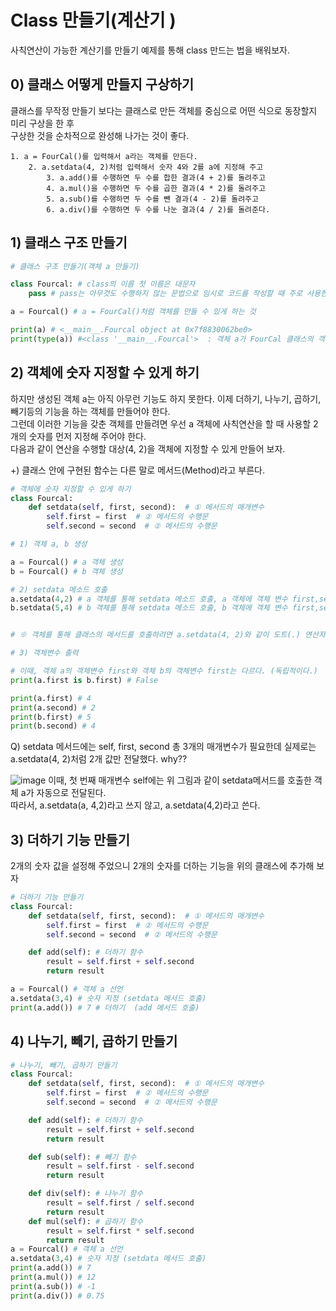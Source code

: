 # Class 만들기(계산기 )

사칙연산이 가능한 계산기를 만들기 예제를 통해 class 만드는 법을 배워보자.

## 0) 클래스 어떻게 만들지 구상하기

클래스를 무작정 만들기 보다는 클래스로 만든 객체를 중심으로 어떤 식으로 동장할지 미리 구상을 한 후  
구상한 것을 순차적으로 완성해 나가는 것이 좋다.
```
1. a = FourCal()를 입력해서 a라는 객체를 만든다.
    2. a.setdata(4, 2)처럼 입력해서 숫자 4와 2를 a에 지정해 주고
        3. a.add()를 수행하면 두 수를 합한 결과(4 + 2)를 돌려주고
        4. a.mul()을 수행하면 두 수를 곱한 결과(4 * 2)를 돌려주고
        5. a.sub()를 수행하면 두 수를 뺀 결과(4 - 2)를 돌려주고
        6. a.div()를 수행하면 두 수를 나눈 결과(4 / 2)를 돌려준다.
```

## 1) 클래스 구조 만들기
``` python
# 클래스 구조 만들기(객체 a 만들기)

class Fourcal: # class의 이름 첫 이름은 대문자
    pass # pass는 아무것도 수행하지 않는 문법으로 임시로 코드를 작성할 때 주로 사용한다.

a = Fourcal() # a = FourCal()처럼 객체를 만들 수 있게 하는 것

print(a) # <__main__.Fourcal object at 0x7f8830062be0>
print(type(a)) #<class '__main__.Fourcal'>  : 객체 a가 FourCal 클래스의 객체
```
## 2) 객체에 숫자 지정할 수 있게 하기

하지만 생성된 객체 a는 아직 아무런 기능도 하지 못한다. 이제 더하기, 나누기, 곱하기, 빼기등의 기능을 하는 객체를 만들어야 한다.  
그런데 이러한 기능을 갖춘 객체를 만들려면 우선 a 객체에 사칙연산을 할 때 사용할 2개의 숫자를 먼저 지정해 주어야 한다.  
다음과 같이 연산을 수행할 대상(4, 2)을 객체에 지정할 수 있게 만들어 보자.  

+) 클래스 안에 구현된 함수는 다른 말로 메서드(Method)라고 부른다. 
``` python
# 객체에 숫자 지정할 수 있게 하기
class Fourcal:
    def setdata(self, first, second):  # ① 메서드의 매개변수
        self.first = first  # ② 메서드의 수행문
        self.second = second  # ② 메서드의 수행문

# 1) 객체 a, b 생성

a = Fourcal() # a 객체 생성
b = Fourcal() # b 객체 생성

# 2) setdata 메소드 호출
a.setdata(4,2) # a 객체를 통해 setdata 메소드 호출, a 객체에 객체 변수 first,second 생성되고,각각 4, 2값 저장
b.setdata(5,4) # b 객체를 통해 setdata 메소드 호출, b 객체에 객체 변수 first,second 생성되고,각각 5, 4값 저장


# ※ 객체를 통해 클래스의 메서드를 호출하려면 a.setdata(4, 2)와 같이 도트(.) 연산자를 사용해야 한다.

# 3) 객체변수 출력

# 이때, 객체 a의 객체변수 first와 객체 b의 객체변수 first는 다르다. (독립적이다.)
print(a.first is b.first) # False

print(a.first) # 4
print(a.second) # 2
print(b.first) # 5
print(b.second) # 4

```
Q) setdata 메서드에는 self, first, second 총 3개의 매개변수가 필요한데 실제로는 a.setdata(4, 2)처럼 2개 값만 전달했다. why??  

![image](https://user-images.githubusercontent.com/87055456/139578753-b812ed99-a163-4e7f-9af9-71a1fde3b741.png)
이때, 첫 번째 매개변수 self에는 위 그림과 같이 setdata메서드를 호출한 객체 a가 자동으로 전달된다.  
따라서, a.setdata(a, 4,2)라고 쓰지 않고, a.setdata(4,2)라고 쓴다.

## 3) 더하기 기능 만들기

2개의 숫자 값을 설정해 주었으니 2개의 숫자를 더하는 기능을 위의 클래스에 추가해 보자
``` python
# 더하기 기능 만들기
class Fourcal:
    def setdata(self, first, second):  # ① 메서드의 매개변수
        self.first = first  # ② 메서드의 수행문
        self.second = second  # ② 메서드의 수행문

    def add(self): # 더하기 함수
        result = self.first + self.second
        return result

a = Fourcal() # 객체 a 선언
a.setdata(3,4) # 숫자 지정 (setdata 메서드 호출)
print(a.add()) # 7 # 더하기  (add 메서드 호출)
```

## 4) 나누기, 빼기, 곱하기 만들기
``` python
# 나누기, 빼기, 곱하기 만들기
class Fourcal:
    def setdata(self, first, second):  # ① 메서드의 매개변수
        self.first = first  # ② 메서드의 수행문
        self.second = second  # ② 메서드의 수행문

    def add(self): # 더하기 함수
        result = self.first + self.second
        return result

    def sub(self): # 빼기 함수
        result = self.first - self.second
        return result

    def div(self): # 나누기 함수
        result = self.first / self.second
        return result
    def mul(self): # 곱하기 함수
        result = self.first * self.second
        return result
a = Fourcal() # 객체 a 선언
a.setdata(3,4) # 숫자 지정 (setdata 메서드 호출)
print(a.add()) # 7
print(a.mul()) # 12
print(a.sub()) # -1
print(a.div()) # 0.75

```
